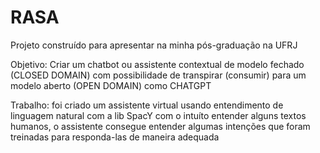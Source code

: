 # RASA

Projeto construído para apresentar na minha pós-graduação na UFRJ

Objetivo: Criar um chatbot ou assistente contextual de modelo fechado (CLOSED DOMAIN) com possibilidade de transpirar (consumir) para um modelo aberto (OPEN DOMAIN) como CHATGPT

Trabalho: foi criado um assistente virtual usando entendimento de linguagem natural com a lib SpacY com o intuíto entender alguns textos humanos, 
o assistente consegue entender algumas intenções que foram treinadas para responda-las de maneira adequada 
